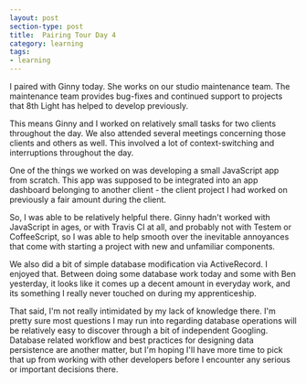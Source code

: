 ```yaml
---
layout: post
section-type: post
title:  Pairing Tour Day 4
category: learning
tags:
- learning
---
```

I paired with Ginny today. She works on our studio maintenance team. The maintenance team provides bug-fixes and continued support to projects that 8th Light has helped to develop previously.

This means Ginny and I worked on relatively small tasks for two clients throughout the day. We also attended several meetings concerning those clients and others as well. This involved a lot of context-switching and interruptions throughout the day.

One of the things we worked on was developing a small JavaScript app from scratch. This app was supposed to be integrated into an app dashboard belonging to another client - the client project I had worked on previously a fair amount during the client.

So, I was able to be relatively helpful there. Ginny hadn't worked with JavaScript in ages, or with Travis CI at all, and probably not with Testem or CoffeeScript, so I was able to help smooth over the inevitable annoyances that come with starting a project with new and unfamiliar components.

We also did a bit of simple database modification via ActiveRecord. I enjoyed that. Between doing some database work today and some with Ben yesterday, it looks like it comes up a decent amount in everyday work, and its something I really never touched on during my apprenticeship.

That said, I'm not really intimidated by my lack of knowledge there. I'm pretty sure most questions I may run into regarding database operations will be relatively easy to discover through a bit of independent Googling. Database related workflow and best practices for designing data persistence are another matter, but I'm hoping I'll have more time to pick that up from working with other developers before I encounter any serious or important decisions there.
